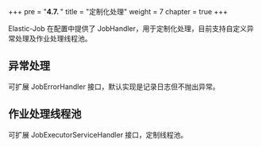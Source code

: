+++
pre = "<b>4.7. </b>"
title = "定制化处理"
weight = 7
chapter = true
+++

Elastic-Job 在配置中提供了 JobHandler，用于定制化处理，目前支持自定义异常处理及作业处理线程池。

## 异常处理

可扩展 JobErrorHandler 接口，默认实现是记录日志但不抛出异常。

## 作业处理线程池

可扩展 JobExecutorServiceHandler 接口，定制线程池。

